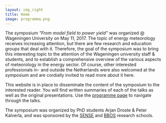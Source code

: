 ```yaml
---
layout: img_right
title: Home
image: programma.png
---
```


The symposium *"From model field to power yield"* was organized @ Wageningen University on May 11, 2017. The topic of energy meteorology receives increasing attention, but there are few research and education groups that deal with it. Therefore, the goal of the symposium was to bring this interesting topic to the attention of the Wageningen university staff & students, and to establish a comprehensive overview of the various aspects of meteorology in the energy sector. Of course, other interested professionals in- and outside the Netherlands were also welcomed at the symposium and are cordially invited to read more about it here.

This website is in place to disseminate the content of the symposium to the interested reader. You will find written summaries of each of the talks as well as the original presentations. Use the [programme page]({{site.baseurl}}/programme) to navigate through the talks.

The symposium was organized by PhD students Arjan Droste & Peter Kalverla, and was sponsored by the [SENSE](http://www.sense.nl/) and [BBOS](https://www.uu.nl/en/research/institute-for-marine-and-atmospheric-research-imau/education/phd-programme/research-school) research schools.
